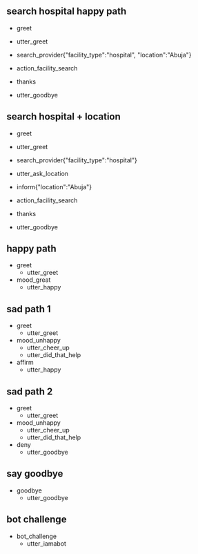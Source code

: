 ## search hospital happy path
* greet
 - utter_greet
* search_provider{"facility_type":"hospital", "location":"Abuja"}
 - action_facility_search
* thanks
 - utter_goodbye


## search hospital + location
* greet
 - utter_greet
* search_provider{"facility_type":"hospital"}
 - utter_ask_location
* inform{"location":"Abuja"}
 - action_facility_search
* thanks
 - utter_goodbye

## happy path
* greet
  - utter_greet
* mood_great
  - utter_happy

## sad path 1
* greet
  - utter_greet
* mood_unhappy
  - utter_cheer_up
  - utter_did_that_help
* affirm
  - utter_happy

## sad path 2
* greet
  - utter_greet
* mood_unhappy
  - utter_cheer_up
  - utter_did_that_help
* deny
  - utter_goodbye

## say goodbye
* goodbye
  - utter_goodbye

## bot challenge
* bot_challenge
  - utter_iamabot
